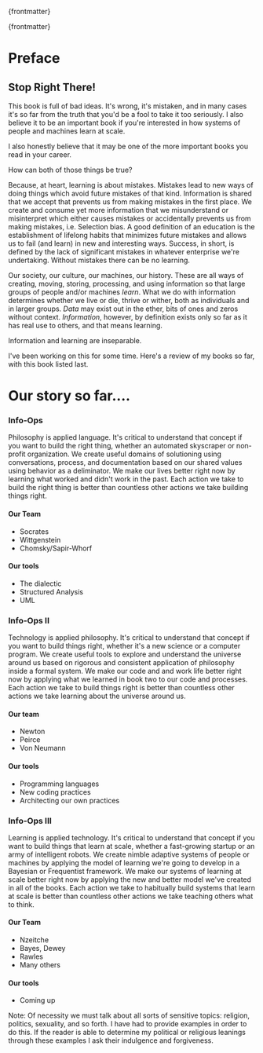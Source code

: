 {frontmatter}


{frontmatter}

# Preface

## Stop Right There!

This book is full of bad ideas. It's wrong, it's mistaken, and in many cases it's so far from the truth that you'd be a fool to take it too seriously. I also believe it to be an important book if you're interested in how systems of people and machines learn at scale.

I also honestly believe that it may be one of the more important books you read in your career.

How can both of those things be true?


Because, at heart, learning is about mistakes. Mistakes lead to new ways of doing things which avoid future mistakes of that kind. Information is shared that we accept that prevents us from making mistakes in the first place. We create and consume yet more information that we misunderstand or misinterpret which either causes mistakes or accidentally prevents us from making mistakes, i.e. Selection bias. A good definition of an education is the establishment of lifelong habits that minimizes future mistakes and allows us to fail (and learn) in new and interesting ways. Success, in short, is defined by the lack of significant mistakes in whatever enterprise we're undertaking. Without mistakes there can be no learning.

Our society, our culture, our machines, our history. These are all ways of creating, moving, storing, processing, and using information so that large groups of people and/or machines _learn_. What we do with information determines whether we live or die, thrive or wither, both as individuals and in larger groups. _Data_ may exist out in the ether, bits of ones and zeros without context. _Information_, however, by definition exists only so far as it has real use to others, and that means learning.

Information and learning are inseparable.

I've been working on this for some time. Here's a review of my books so far, with this book listed last.

# Our story so far....

### Info-Ops

Philosophy is applied language. It's critical to understand that concept if you want to build the right thing, whether an automated skyscraper or non-profit organization. We create useful domains of solutioning using conversations, process, and documentation based on our shared values using behavior as a deliminator. We make our lives better right now by learning what worked and didn't work in the past. Each action we take to build the right thing is better than countless other actions we take building things right.

#### Our Team

- Socrates
- Wittgenstein 
- Chomsky/Sapir-Whorf

#### Our tools

- The dialectic
- Structured Analysis
- UML

### Info-Ops II

Technology is applied philosophy. It's critical to understand that concept if you want to build things right, whether it's a new science or a computer program. We create useful tools to explore and understand the universe around us based on rigorous and consistent application of philosophy inside a formal system. We make our code and and work life better right now by applying what we learned in book two to our code and processes. Each action we take to build things right is better than countless other actions we take learning about the universe around us.

#### Our team

- Newton
- Peirce
- Von Neumann

#### Our tools

- Programming languages
- New coding practices
- Architecting our own practices

### Info-Ops III
Learning is applied technology. It's critical to understand that concept if you want to build things that  learn at scale, whether a fast-growing startup or an army of intelligent robots. We create nimble adaptive systems of people or machines by applying the model of learning we're going to develop in a Bayesian or Frequentist framework. We make our systems of learning at scale better right now by applying the new and better model we've created in all of the books. Each action we take to habitually build systems that learn at scale is better than countless other actions we take teaching others what to think.

#### Our Team

- Nzeitche
- Bayes, Dewey
- Rawles
- Many others

#### Our tools

- Coming up

Note: Of necessity we must talk about all sorts of sensitive topics: religion, politics, sexuality, and so forth. I have had to provide examples in order to do this. If the reader is able to determine my political or religious leanings through these examples I ask their indulgence and forgiveness.
